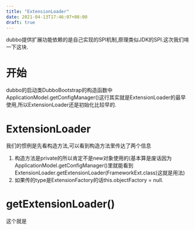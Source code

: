 ```yaml
---
title: "ExtensionLoader"
date: 2021-04-13T17:46:07+08:00
draft: true
---
```


dubbo提供扩展功能依赖的是自己实现的SPI机制,原理类似JDK的SPI.这次我们啃一下这块.
<!--more-->

# 开始
dubbo的启动类DubboBootstrap的构造函数中ApplicationModel.getConfigManager()这行其实就是ExtensionLoader的最早使用,所以ExtensionLoader还是初始化比较早的.

# ExtensionLoader
我们的惯例是先看构造方法,可以看到构造方法里传达了两个信息

1. 构造方法是private的所以肯定不是new对象使用的(基本算是废话因为ApplicationModel.getConfigManager()里就能看到ExtensionLoader.getExtensionLoader(FrameworkExt.class)这就是用法)
2. 如果传的type是ExtensionFactory的话this.objectFactory = null.


# getExtensionLoader()
这个就是


